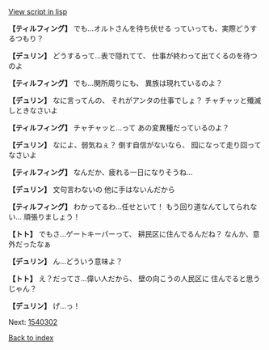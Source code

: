 [View script in lisp](../scripts/1540102.txt)

**【ティルフィング】**
でも…オルトさんを待ち伏せる
っていっても、実際どうするつもり？

**【デュリン】**
どうするって…表で隠れてて、
仕事が終わって出てくるのを待つのよ

**【ティルフィング】**
でも…関所周りにも、
異族は現れているのよ？

**【デュリン】**
なに言ってんの、
それがアンタの仕事でしょ？
チャチャッと殲滅しときなさいよ

**【ティルフィング】**
チャチャッと…って
あの変異種だっているのよ？

**【デュリン】**
なによ、弱気ねぇ？
倒す自信がないなら、
囮になって走り回ってなさいよ

**【ティルフィング】**
なんだか、疲れる一日になりそうね…

**【デュリン】**
文句言わないの
他に手はないんだから

**【ティルフィング】**
わかってるわ…任せといて！
もう回り道なんてしてられない…
頑張りましょう！

**【トト】**
でもさ…ゲートキーパーって、
耕民区に住んでるんだね？
なんか、意外だったなぁ

**【デュリン】**
ん…どういう意味よ？

**【トト】**
え？だってさ…偉い人だから、
壁の向こうの人民区に
住んでると思うじゃん？

**【デュリン】**
げ…っ！

Next: [1540302](1540302.md)

[Back to index](index.md)
